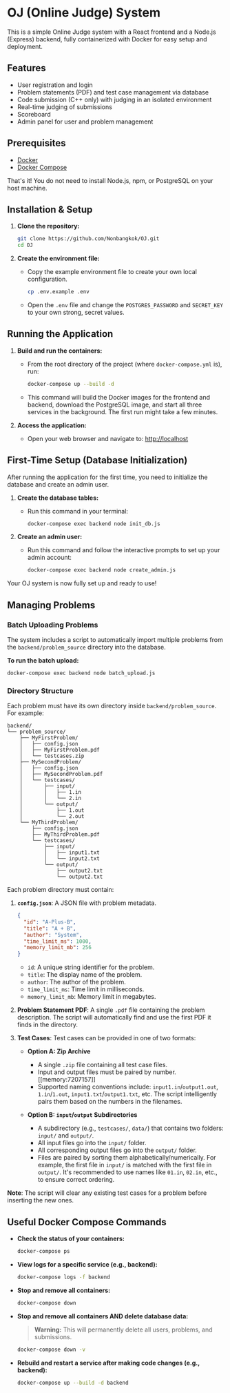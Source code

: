 # OJ (Online Judge) System

This is a simple Online Judge system with a React frontend and a Node.js (Express) backend, fully containerized with Docker for easy setup and deployment.

## Features

- User registration and login
- Problem statements (PDF) and test case management via database
- Code submission (C++ only) with judging in an isolated environment
- Real-time judging of submissions
- Scoreboard
- Admin panel for user and problem management

## Prerequisites

- [Docker](https://www.docker.com/products/docker-desktop/)
- [Docker Compose](https://docs.docker.com/compose/install/)

That's it! You do not need to install Node.js, npm, or PostgreSQL on your host machine.

## Installation & Setup

1.  **Clone the repository:**
    ```bash
    git clone https://github.com/Nonbangkok/OJ.git
    cd OJ
    ```

2.  **Create the environment file:**
    -   Copy the example environment file to create your own local configuration.
        ```bash
        cp .env.example .env
        ```
    -   Open the `.env` file and change the `POSTGRES_PASSWORD` and `SECRET_KEY` to your own strong, secret values.

## Running the Application

1.  **Build and run the containers:**
    -   From the root directory of the project (where `docker-compose.yml` is), run:
        ```bash
        docker-compose up --build -d
        ```
    -   This command will build the Docker images for the frontend and backend, download the PostgreSQL image, and start all three services in the background. The first run might take a few minutes.

2.  **Access the application:**
    -   Open your web browser and navigate to:
        [http://localhost](http://localhost)

## First-Time Setup (Database Initialization)

After running the application for the first time, you need to initialize the database and create an admin user.

1.  **Create the database tables:**
    -   Run this command in your terminal:
        ```bash
        docker-compose exec backend node init_db.js
        ```

2.  **Create an admin user:**
    -   Run this command and follow the interactive prompts to set up your admin account:
        ```bash
        docker-compose exec backend node create_admin.js
        ```

Your OJ system is now fully set up and ready to use!

## Managing Problems

### Batch Uploading Problems

The system includes a script to automatically import multiple problems from the `backend/problem_source` directory into the database.

**To run the batch upload:**
```bash
docker-compose exec backend node batch_upload.js
```

### Directory Structure

Each problem must have its own directory inside `backend/problem_source`. For example:

```
backend/
└── problem_source/
    ├── MyFirstProblem/
    │   ├── config.json
    │   ├── MyFirstProblem.pdf
    │   └── testcases.zip
    ├── MySecondProblem/
    │   ├── config.json
    │   ├── MySecondProblem.pdf
    │   └── testcases/
    │       ├── input/
    │       │   ├── 1.in
    │       │   └── 2.in
    │       └── output/
    │           ├── 1.out
    │           └── 2.out
    └── MyThirdProblem/
        ├── config.json
        ├── MyThirdProblem.pdf
        └── testcases/
            ├── input/
            │   ├── input1.txt
            │   └── input2.txt
            └── output/
                ├── output2.txt
                └── output2.txt
```

Each problem directory must contain:

1.  **`config.json`**: A JSON file with problem metadata.
    ```json
    {
      "id": "A-Plus-B",
      "title": "A + B",
      "author": "System",
      "time_limit_ms": 1000,
      "memory_limit_mb": 256
    }
    ```
    -   `id`: A unique string identifier for the problem.
    -   `title`: The display name of the problem.
    -   `author`: The author of the problem.
    -   `time_limit_ms`: Time limit in milliseconds.
    -   `memory_limit_mb`: Memory limit in megabytes.

2.  **Problem Statement PDF**: A single `.pdf` file containing the problem description. The script will automatically find and use the first PDF it finds in the directory.

3.  **Test Cases**: Test cases can be provided in one of two formats:

    *   **Option A: Zip Archive**
        -   A single `.zip` file containing all test case files.
        -   Input and output files must be paired by number. [[memory:7207157]]
        -   Supported naming conventions include: `input1.in`/`output1.out`, `1.in`/`1.out`, `input1.txt`/`output1.txt`, etc. The script intelligently pairs them based on the numbers in the filenames.

    *   **Option B: `input`/`output` Subdirectories**
        -   A subdirectory (e.g., `testcases/`, `data/`) that contains two folders: `input/` and `output/`.
        -   All input files go into the `input/` folder.
        -   All corresponding output files go into the `output/` folder.
        -   Files are paired by sorting them alphabetically/numerically. For example, the first file in `input/` is matched with the first file in `output/`. It's recommended to use names like `01.in`, `02.in`, etc., to ensure correct ordering.

**Note**: The script will clear any existing test cases for a problem before inserting the new ones.

## Useful Docker Compose Commands

-   **Check the status of your containers:**
    ```bash
    docker-compose ps
    ```

-   **View logs for a specific service (e.g., backend):**
    ```bash
    docker-compose logs -f backend
    ```

-   **Stop and remove all containers:**
    ```bash
    docker-compose down
    ```

-   **Stop and remove all containers AND delete database data:**
    > **Warning:** This will permanently delete all users, problems, and submissions.
    ```bash
    docker-compose down -v
    ```

-   **Rebuild and restart a service after making code changes (e.g., backend):**
    ```bash
    docker-compose up --build -d backend
    ```
